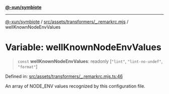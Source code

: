 [**@-xun/symbiote**](../../../../../README.md)

***

[@-xun/symbiote](../../../../../README.md) / [src/assets/transformers/\_.remarkrc.mjs](../README.md) / wellKnownNodeEnvValues

# Variable: wellKnownNodeEnvValues

> `const` **wellKnownNodeEnvValues**: readonly \[`"lint"`, `"lint-no-undef"`, `"format"`\]

Defined in: [src/assets/transformers/\_.remarkrc.mjs.ts:46](https://github.com/Xunnamius/symbiote/blob/c3f7fbdb0b36164c8890b842485989d2e0a3c698/src/assets/transformers/_.remarkrc.mjs.ts#L46)

An array of NODE_ENV values recognized by this configuration file.
